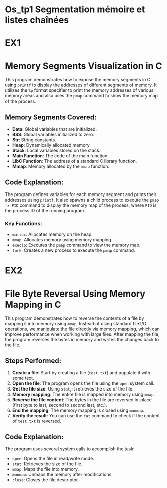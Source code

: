 # Os_tp1 Segmentation mémoire et listes chaînées

# EX1 
# Memory Segments Visualization in C

This program demonstrates how to expose the memory segments in C using `printf` to display the addresses of different segments of memory. It utilizes the `%p` format specifier to print the memory addresses of various memory areas and also uses the `pmap` command to show the memory map of the process.

## Memory Segments Covered:
- **Data**: Global variables that are initialized.
- **BSS**: Global variables initialized to zero.
- **Str**: String constants.
- **Heap**: Dynamically allocated memory.
- **Stack**: Local variables stored on the stack.
- **Main Function**: The code of the main function.
- **LibC Function**: The address of a standard C library function.
- **Mmap**: Memory allocated by the `mmap` function.

## Code Explanation:

The program defines variables for each memory segment and prints their addresses using `printf`. It also spawns a child process to execute the `pmap -x PID` command to display the memory map of the process, where `PID` is the process ID of the running program.

### Key Functions:
- `malloc`: Allocates memory on the heap.
- `mmap`: Allocates memory using memory mapping.
- `execlp`: Executes the `pmap` command to view the memory map.
- `fork`: Creates a new process to execute the `pmap` command.

# EX2
# File Byte Reversal Using Memory Mapping in C

This program demonstrates how to reverse the contents of a file by mapping it into memory using `mmap`. Instead of using standard file I/O operations, we manipulate the file directly via memory mapping, which can improve performance when working with large files. After mapping the file, the program reverses the bytes in memory and writes the changes back to the file.

## Steps Performed:
1. **Create a file**: Start by creating a file (`test.txt`) and populate it with some text.
2. **Open the file**: The program opens the file using the `open` system call.
3. **Get the file size**: Using `stat`, it retrieves the size of the file.
4. **Memory mapping**: The entire file is mapped into memory using `mmap`.
5. **Reverse the file content**: The bytes in the file are reversed in-place (first byte to last, second to second last, etc.).
6. **End the mapping**: The memory mapping is closed using `munmap`.
7. **Verify the result**: You can use the `cat` command to check if the content of `test.txt` is reversed.

## Code Explanation:

The program uses several system calls to accomplish the task:
- `open`: Opens the file in read/write mode.
- `stat`: Retrieves the size of the file.
- `mmap`: Maps the file into memory.
- `munmap`: Unmaps the memory after modifications.
- `close`: Closes the file descriptor.
